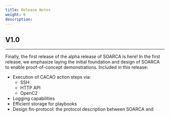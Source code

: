 ```yaml
---
title: Release Notes
weight: 6
description: 
---
```



## V1.0
---- 

Finally, the first release of the alpha release of SOARCA is here! In the first release, we emphasize laying the initial foundation and design of SOARCA to enable proof-of-concept demonstrations. Included in this release:

- Execution of CACAO action steps via:
    - SSH
    - HTTP API
    - OpenC2
- Logging capabilities
- Efficient storage for playbooks
- Design fin-protocol: the protocol description between SOARCA and 